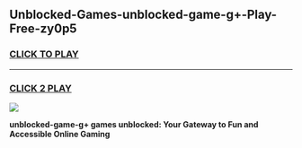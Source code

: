 
## Unblocked-Games-unblocked-game-g+-Play-Free-zy0p5
<h3>
<a href="https://premium76.site?title=unblocked-game-g+&ref=24M">CLICK TO PLAY</a></h3>
<hr>

<h3>
<a href="https://premium76.site?title=unblocked-game-g+&ref=24M">CLICK 2 PLAY</a>
  
</h3>

<a href="https://premium76.site?title=unblocked-game-g+&ref=24M"><img src="https://clearcache.store/games.png"></a>


**unblocked-game-g+ games unblocked: Your Gateway to Fun and Accessible Online Gaming**
